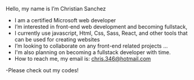 Hello, my name is I’m Christian Sanchez
- I am a certified Microsoft web developer
- I’m interested in front-end web development and becoming fullstack,
- I currently use javascript, Html, Css, Sass, React, and other tools that can be used for creating websites
- I’m looking to collaborate on any front-end related projects ...
- I'm also planning on becoming a fullstack developer with time.
- How to reach me, my email is: chris.346@hotmail.com
 
-Please check out my codes!

